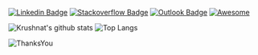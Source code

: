 

[![Linkedin Badge](https://img.shields.io/badge/-biancadsferreira-blue?style=flat-square&logo=Linkedin&logoColor=white&link=www.linkedin.com/in/biancadsferreira/)](www.linkedin.com/in/biancadsferreira/)
[![Stackoverflow Badge](https://img.shields.io/badge/-Stackoverflow-4CA143?style=flat-square&logo=Stackoverflow&logoColor=white&link=https://stackoverflow.com/users/1446358/wosimosi)](https://stackoverflow.com/users/1446358/wosimosi)
[![Outlook Badge](https://img.shields.io/badge/-biancasferreira@outlook.com-c14438?style=flat-square&logo=Outlook&logoColor=white&link=mailto:biancasferreira@outlook.com)](mailto:biancasferreira@outlook.com)
[![Awesome](https://cdn.rawgit.com/sindresorhus/awesome/d7305f38d29fed78fa85652e3a63e154dd8e8829/media/badge.svg)](https://github.com/biancasferreira)

![Krushnat's github stats](https://github-readme-stats.vercel.app/api?username=biancasferreira&show_icons=true) ![Top Langs](https://github-readme-stats.vercel.app/api/top-langs/?username=biancasferreira&layout=compact)

![ThanksYou](https://img.shields.io/badge/🙏Thank_You_For_Spending_a_Moment_On_My_Profile,_Happy_Coding,_All_The_Very_Best-dodgerred.svg?style=for-the-badge)
